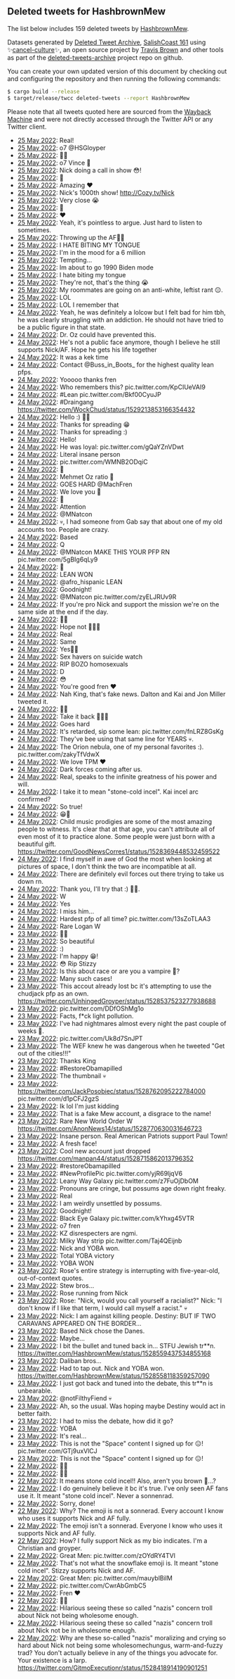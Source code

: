 ## Deleted tweets for HashbrownMew

The list below includes 159 deleted tweets by
[HashbrownMew](https://twitter.com/HashbrownMew).



Datasets generated by [Deleted Tweet Archive](https://twitter.com/deletedtweet161), 
[SalishCoast 161](https://twitter.com/SalishCoastA) using 
✨[cancel-culture](https://github.com/travisbrown/cancel-culture)✨, an open source project by 
[Travis Brown](https://twitter.com/travisbrown) and other tools as part of the 
[deleted-tweets-archive](https://github.com/salcoast/deleted-tweets-archive/) project repo on github.

You can create your own updated version of this document by checking out and configuring the
repository and then running the following commands:

```bash
$ cargo build --release
$ target/release/twcc deleted-tweets --report HashbrownMew
```

Please note that all tweets quoted here are sourced from the
[Wayback Machine](https://web.archive.org) and were not directly accessed through the Twitter API or
any Twitter client.

* [25 May 2022](https://web.archive.org/web/20220525055424/https://twitter.com/HashbrownMew/status/1529338432530657281): Real! <!--1529338432530657281-->
* [25 May 2022](https://web.archive.org/web/20220525065658/https://twitter.com/HashbrownMew/status/1529322690779258885): o7  @HSGloyper <!--1529322690779258885-->
* [25 May 2022](https://web.archive.org/web/20220525033724/https://twitter.com/HashbrownMew/status/1529305479419252736): 🤞🏻 <!--1529305479419252736-->
* [25 May 2022](https://web.archive.org/web/20220525033724/https://twitter.com/HashbrownMew/status/1529305417880322049): o7 Vince 👑 <!--1529305417880322049-->
* [25 May 2022](https://web.archive.org/web/20220525031331/https://twitter.com/HashbrownMew/status/1529299179373219843): Nick doing a call in show 😳! <!--1529299179373219843-->
* [25 May 2022](https://web.archive.org/web/20220525024357/https://twitter.com/HashbrownMew/status/1529291949408194560): 🥂 <!--1529291949408194560-->
* [25 May 2022](https://web.archive.org/web/20220525023854/https://twitter.com/HashbrownMew/status/1529290666244771840): Amazing ❤️ <!--1529290666244771840-->
* [25 May 2022](https://web.archive.org/web/20220525023446/https://twitter.com/HashbrownMew/status/1529289764813275136): Nick's 1000th show! http://Cozy.tv/Nick <!--1529289764813275136-->
* [25 May 2022](https://web.archive.org/web/20220525022613/https://twitter.com/HashbrownMew/status/1529287526460051457): Very close 😭 <!--1529287526460051457-->
* [25 May 2022](https://web.archive.org/web/20220525022012/https://twitter.com/HashbrownMew/status/1529285833412468737): 🤔 <!--1529285833412468737-->
* [25 May 2022](https://web.archive.org/web/20220525022115/https://twitter.com/HashbrownMew/status/1529285750281338881): ❤️ <!--1529285750281338881-->
* [25 May 2022](https://web.archive.org/web/20220525020429/https://twitter.com/HashbrownMew/status/1529282012351283202): Yeah, it's pointless to argue. Just hard to listen to sometimes. <!--1529282012351283202-->
* [25 May 2022](https://web.archive.org/web/20220525020244/https://twitter.com/HashbrownMew/status/1529281642619191296): Throwing up the AF☝🏻 <!--1529281642619191296-->
* [25 May 2022](https://web.archive.org/web/20220525020050/https://twitter.com/HashbrownMew/status/1529281187616800768): I HATE BITING MY TONGUE <!--1529281187616800768-->
* [25 May 2022](https://web.archive.org/web/20220525015957/https://twitter.com/HashbrownMew/status/1529281022201823233): I'm in the mood for a 6 million <!--1529281022201823233-->
* [25 May 2022](https://web.archive.org/web/20220525020015/https://twitter.com/HashbrownMew/status/1529280879712944129): Tempting... <!--1529280879712944129-->
* [25 May 2022](https://web.archive.org/web/20220525020001/https://twitter.com/HashbrownMew/status/1529280785169145856): Im about to go 1990 Biden mode <!--1529280785169145856-->
* [25 May 2022](https://web.archive.org/web/20220525015834/https://twitter.com/HashbrownMew/status/1529280693410402307): I hate biting my tongue <!--1529280693410402307-->
* [25 May 2022](https://web.archive.org/web/20220525015810/https://twitter.com/HashbrownMew/status/1529280563277864962): They're not, that's the thing 😭 <!--1529280563277864962-->
* [25 May 2022](https://web.archive.org/web/20220525015534/https://twitter.com/HashbrownMew/status/1529279749788471296): My roommates are going on an anti-white, leftist rant 😐. <!--1529279749788471296-->
* [25 May 2022](https://web.archive.org/web/20220525005030/https://twitter.com/HashbrownMew/status/1529263463499026434): LOL <!--1529263463499026434-->
* [25 May 2022](https://web.archive.org/web/20220525002302/https://twitter.com/HashbrownMew/status/1529256542855380992): LOL I remember that <!--1529256542855380992-->
* [24 May 2022](https://web.archive.org/web/20220524223053/https://twitter.com/HashbrownMew/status/1529228215859875840): Yeah, he was definitely a lolcow but I felt bad for him tbh, he was clearly struggling with an addiction. He should not have tried to be a public figure in that state. <!--1529228215859875840-->
* [24 May 2022](https://web.archive.org/web/20220524222435/https://twitter.com/HashbrownMew/status/1529226849531854849): Dr. Oz could have prevented this. <!--1529226849531854849-->
* [24 May 2022](https://web.archive.org/web/20220524221543/https://twitter.com/HashbrownMew/status/1529224472552931328): He's not a public face anymore, though I believe he still supports Nick/AF. Hope he gets his life together <!--1529224472552931328-->
* [24 May 2022](https://web.archive.org/web/20220524221314/https://twitter.com/HashbrownMew/status/1529223811874562049): It was a kek time <!--1529223811874562049-->
* [24 May 2022](https://web.archive.org/web/20220524220954/https://twitter.com/HashbrownMew/status/1529222071812767746): Contact  @Buss_in_Boots_  for the highest quality lean pfps. <!--1529222071812767746-->
* [24 May 2022](https://web.archive.org/web/20220524220528/https://twitter.com/HashbrownMew/status/1529221914467631104): Yooooo thanks fren <!--1529221914467631104-->
* [24 May 2022](https://web.archive.org/web/20220524220402/https://twitter.com/HashbrownMew/status/1529221562448109572): Who remembers this? pic.twitter.com/KpCIUeVAI9 <!--1529221562448109572-->
* [24 May 2022](https://web.archive.org/web/20220524215609/https://twitter.com/HashbrownMew/status/1529219672888983554): #Lean  pic.twitter.com/Bkf00CyuJP <!--1529219672888983554-->
* [24 May 2022](https://web.archive.org/web/20220524215600/https://twitter.com/HashbrownMew/status/1529219517569806336): #Draingang  https://twitter.com/WockChud/status/1529213853166354432 <!--1529219517569806336-->
* [24 May 2022](https://web.archive.org/web/20220524212221/https://twitter.com/HashbrownMew/status/1529210951400136705): Hello :) 👋🏻 <!--1529210951400136705-->
* [24 May 2022](https://web.archive.org/web/20220524201558/https://twitter.com/HashbrownMew/status/1529194337829019654): Thanks for spreading 😁 <!--1529194337829019654-->
* [24 May 2022](https://web.archive.org/web/20220524201513/https://twitter.com/HashbrownMew/status/1529194267922599936): Thanks for spreading :) <!--1529194267922599936-->
* [24 May 2022](https://web.archive.org/web/20220524201511/https://twitter.com/HashbrownMew/status/1529194191892492288): Hello! <!--1529194191892492288-->
* [24 May 2022](https://web.archive.org/web/20220524195501/https://twitter.com/HashbrownMew/status/1529189208052596739): He was loyal: pic.twitter.com/gQaYZnVDwt <!--1529189208052596739-->
* [24 May 2022](https://web.archive.org/web/20220524195237/https://twitter.com/HashbrownMew/status/1529188482496839680): Literal insane person <!--1529188482496839680-->
* [24 May 2022](https://web.archive.org/web/20220524195244/https://twitter.com/HashbrownMew/status/1529188456269750273): pic.twitter.com/WMNB2ODqiC <!--1529188456269750273-->
* [24 May 2022](https://web.archive.org/web/20220524193401/https://twitter.com/HashbrownMew/status/1529183800495902724): 🐺 <!--1529183800495902724-->
* [24 May 2022](https://web.archive.org/web/20220524193059/https://twitter.com/HashbrownMew/status/1529183117914869760): Mehmet Oz ratio 🐺 <!--1529183117914869760-->
* [24 May 2022](https://web.archive.org/web/20220524192524/https://twitter.com/HashbrownMew/status/1529181686868631552): GOES HARD  @MachFren <!--1529181686868631552-->
* [24 May 2022](https://web.archive.org/web/20220524183623/https://twitter.com/HashbrownMew/status/1529169300782710785): We love you 💜 <!--1529169300782710785-->
* [24 May 2022](https://web.archive.org/web/20220524183228/https://twitter.com/HashbrownMew/status/1529168405344952322): 🥂 <!--1529168405344952322-->
* [24 May 2022](https://web.archive.org/web/20220524163111/https://twitter.com/HashbrownMew/status/1529137895604461568): Attention <!--1529137895604461568-->
* [24 May 2022](https://web.archive.org/web/20220524162433/https://twitter.com/HashbrownMew/status/1529136101243469826): @MNatcon <!--1529136101243469826-->
* [24 May 2022](https://web.archive.org/web/20220524160109/https://twitter.com/HashbrownMew/status/1529130278626672640): 💀, I had someone from Gab say that about one of my old accounts too. People are crazy. <!--1529130278626672640-->
* [24 May 2022](https://web.archive.org/web/20220524151755/https://twitter.com/HashbrownMew/status/1529119338808201216): Based <!--1529119338808201216-->
* [24 May 2022](https://web.archive.org/web/20220524141929/https://twitter.com/HashbrownMew/status/1529032831216787456): Q <!--1529032831216787456-->
* [24 May 2022](https://web.archive.org/web/20220524075345/https://twitter.com/HashbrownMew/status/1529007567858454528): @MNatcon  MAKE THIS YOUR PFP RN pic.twitter.com/5gBIg6qLy9 <!--1529007567858454528-->
* [24 May 2022](https://web.archive.org/web/20220524070519/https://twitter.com/HashbrownMew/status/1528994125223428097): 💜 <!--1528994879669428224-->
* [24 May 2022](https://web.archive.org/web/20220524070519/https://twitter.com/HashbrownMew/status/1528994125223428097): LEAN WON <!--1528994125223428097-->
* [24 May 2022](https://web.archive.org/web/20220524064329/https://twitter.com/HashbrownMew/status/1528990049253175297): @afro_hispanic LEAN <!--1528990049253175297-->
* [24 May 2022](https://web.archive.org/web/20220524040238/https://twitter.com/HashbrownMew/status/1528949488328613888): Goodnight! <!--1528949488328613888-->
* [24 May 2022](https://web.archive.org/web/20220524035453/https://twitter.com/HashbrownMew/status/1528947445866037248): @MNatcon  pic.twitter.com/zyELJRUv9R <!--1528947445866037248-->
* [24 May 2022](https://web.archive.org/web/20220524035137/https://twitter.com/HashbrownMew/status/1528946582149791745): If you're pro Nick and support the mission we're on the same side at the end if the day. <!--1528946582149791745-->
* [24 May 2022](https://web.archive.org/web/20220524035031/https://twitter.com/HashbrownMew/status/1528945109273825281): 🤚🏻 <!--1528945109273825281-->
* [24 May 2022](https://web.archive.org/web/20220524034218/https://twitter.com/HashbrownMew/status/1528944412255985666): Hope not 🤦🏻‍♂️ <!--1528944412255985666-->
* [24 May 2022](https://web.archive.org/web/20220524033844/https://twitter.com/HashbrownMew/status/1528943417786609664): Real <!--1528943417786609664-->
* [24 May 2022](https://web.archive.org/web/20220524033156/https://twitter.com/HashbrownMew/status/1528941790635737090): Same <!--1528941790635737090-->
* [24 May 2022](https://web.archive.org/web/20220524032829/https://twitter.com/HashbrownMew/status/1528940723533381632): Yes👍🏻 <!--1528940723533381632-->
* [24 May 2022](https://web.archive.org/web/20220524031812/https://twitter.com/HashbrownMew/status/1528938230237863937): Sex havers on suicide watch <!--1528938230237863937-->
* [24 May 2022](https://web.archive.org/web/20220524031746/https://twitter.com/HashbrownMew/status/1528938100050763776): RIP BOZO homosexuals <!--1528938100050763776-->
* [24 May 2022](https://web.archive.org/web/20220524030615/https://twitter.com/HashbrownMew/status/1528935283508617218): D <!--1528935283508617218-->
* [24 May 2022](https://web.archive.org/web/20220524030456/https://twitter.com/HashbrownMew/status/1528934952984780806): 😳 <!--1528934952984780806-->
* [24 May 2022](https://web.archive.org/web/20220524025835/https://twitter.com/HashbrownMew/status/1528933406100406272): You're good fren ❤️ <!--1528933406100406272-->
* [24 May 2022](https://web.archive.org/web/20220524025759/https://twitter.com/HashbrownMew/status/1528933053367730176): Nah King, that's fake news. Dalton and Kai and Jon Miller tweeted it. <!--1528933053367730176-->
* [24 May 2022](https://web.archive.org/web/20220524025654/https://twitter.com/HashbrownMew/status/1528932752418037761): ☝🏻 <!--1528932752418037761-->
* [24 May 2022](https://web.archive.org/web/20220524024724/https://twitter.com/HashbrownMew/status/1528930565684084736): Take it back 😤😤😤 <!--1528930565684084736-->
* [24 May 2022](https://web.archive.org/web/20220524022535/https://twitter.com/HashbrownMew/status/1528925046294593536): Goes hard <!--1528925046294593536-->
* [24 May 2022](https://web.archive.org/web/20220524022448/https://twitter.com/HashbrownMew/status/1528924740030713857): It's retarded, sip some lean: pic.twitter.com/fnLRZ8GsKg <!--1528924740030713857-->
* [24 May 2022](https://web.archive.org/web/20220524022134/https://twitter.com/HashbrownMew/status/1528924083156574211): They've bee using that same line for YEARS 💀. <!--1528924083156574211-->
* [24 May 2022](https://web.archive.org/web/20220524021917/https://twitter.com/HashbrownMew/status/1528923497262628864): The Orion nebula, one of my personal favorites :). pic.twitter.com/zakyTfVdwX <!--1528923497262628864-->
* [24 May 2022](https://web.archive.org/web/20220524021306/https://twitter.com/HashbrownMew/status/1528921941066895363): We love TPM ❤️ <!--1528921941066895363-->
* [24 May 2022](https://web.archive.org/web/20220524021348/https://twitter.com/HashbrownMew/status/1528921580969070595): Dark forces coming after us. <!--1528921580969070595-->
* [24 May 2022](https://web.archive.org/web/20220524021126/https://twitter.com/HashbrownMew/status/1528921499859656704): Real, speaks to the infinite greatness of his power and will. <!--1528921499859656704-->
* [24 May 2022](https://web.archive.org/web/20220524021007/https://twitter.com/HashbrownMew/status/1528921165661716480): I take it to mean "stone-cold incel". Kai incel arc confirmed? <!--1528921165661716480-->
* [24 May 2022](https://web.archive.org/web/20220524020649/https://twitter.com/HashbrownMew/status/1528920359302533122): So true! <!--1528920359302533122-->
* [24 May 2022](https://web.archive.org/web/20220524015921/https://twitter.com/HashbrownMew/status/1528918346556706818): 😁🌌 <!--1528918346556706818-->
* [24 May 2022](https://web.archive.org/web/20220524015708/https://twitter.com/HashbrownMew/status/1528917830913212416): Child music prodigies are some of the most amazing people to witness. It's clear that at that age, you can't attribute all of even most of it to practice alone. Some people were just born with a beautiful gift. https://twitter.com/GoodNewsCorres1/status/1528369448532459522 <!--1528917830913212416-->
* [24 May 2022](https://web.archive.org/web/20220524015437/https://twitter.com/HashbrownMew/status/1528917198865149952): I find myself in awe of God the most when looking at pictures of space, I don't think the two are incompatible at all. <!--1528917198865149952-->
* [24 May 2022](https://web.archive.org/web/20220524010823/https://twitter.com/HashbrownMew/status/1528905486019530752): There are definitely evil forces out there trying to take us down rn. <!--1528905486019530752-->
* [24 May 2022](https://web.archive.org/web/20220524010620/https://twitter.com/HashbrownMew/status/1528905143080697858): Thank you, I'll try that :) 🙏🏻. <!--1528905143080697858-->
* [24 May 2022](https://web.archive.org/web/20220524005734/https://twitter.com/HashbrownMew/status/1528902875547672577): W <!--1528902875547672577-->
* [24 May 2022](https://web.archive.org/web/20220524003038/https://twitter.com/HashbrownMew/status/1528896102900146182): Yes <!--1528896102900146182-->
* [24 May 2022](https://web.archive.org/web/20220524002719/https://twitter.com/HashbrownMew/status/1528895329772634112): I miss him... <!--1528895329772634112-->
* [24 May 2022](https://web.archive.org/web/20220524002724/https://twitter.com/HashbrownMew/status/1528895294016200704): Hardest pfp of all time? pic.twitter.com/13sZoTLAA3 <!--1528895294016200704-->
* [24 May 2022](https://web.archive.org/web/20220524002326/https://twitter.com/HashbrownMew/status/1528894302440390657): Rare Logan W <!--1528894302440390657-->
* [23 May 2022](https://web.archive.org/web/20220523235345/https://twitter.com/HashbrownMew/status/1528885946875248640): 🤚🏻 <!--1528885946875248640-->
* [23 May 2022](https://web.archive.org/web/20220523233147/https://twitter.com/HashbrownMew/status/1528880827639435265): So beautiful <!--1528880827639435265-->
* [23 May 2022](https://web.archive.org/web/20220523223329/https://twitter.com/HashbrownMew/status/1528866542028410880): :) <!--1528866542028410880-->
* [23 May 2022](https://web.archive.org/web/20220523220928/https://twitter.com/HashbrownMew/status/1528860575651901440): I'm happy 😁! <!--1528860575651901440-->
* [23 May 2022](https://web.archive.org/web/20220523220630/https://twitter.com/HashbrownMew/status/1528859849240776704): 😳 Rip Stizzy <!--1528859849240776704-->
* [23 May 2022](https://web.archive.org/web/20220523220424/https://twitter.com/HashbrownMew/status/1528859203414241280): Is this about race or are you a vampire 🧐? <!--1528859203414241280-->
* [23 May 2022](https://web.archive.org/web/20220523215630/https://twitter.com/HashbrownMew/status/1528857333769842689): Many such cases! <!--1528857333769842689-->
* [23 May 2022](https://web.archive.org/web/20220523215340/https://twitter.com/HashbrownMew/status/1528856556431114240): This accout already lost bc it's attempting to use the chudjack pfp as an own. https://twitter.com/UnhingedGroyper/status/1528537523277938688 <!--1528856556431114240-->
* [23 May 2022](https://web.archive.org/web/20220523214952/https://twitter.com/HashbrownMew/status/1528855625387630592): pic.twitter.com/DDfOShMg1o <!--1528855625387630592-->
* [23 May 2022](https://web.archive.org/web/20220523214159/https://twitter.com/HashbrownMew/status/1528853692883025920): Facts, f*ck light pollution. <!--1528853692883025920-->
* [23 May 2022](https://web.archive.org/web/20220523211650/https://twitter.com/HashbrownMew/status/1528819455500894208): I've had nightmares almost every night the past couple of weeks 🧐. <!--1528819455500894208-->
* [23 May 2022](https://web.archive.org/web/20220523213357/https://twitter.com/HashbrownMew/status/1528818335856701440): pic.twitter.com/Uk8d7SnJPT <!--1528818335856701440-->
* [23 May 2022](https://web.archive.org/web/20220523181431/https://twitter.com/HashbrownMew/status/1528801415447068672): The WEF knew he was dangerous when he tweeted "Get out of the cities!!!" <!--1528801415447068672-->
* [23 May 2022](https://web.archive.org/web/20220523181404/https://twitter.com/HashbrownMew/status/1528801218423824385): Thanks King <!--1528801218423824385-->
* [23 May 2022](https://web.archive.org/web/20220523175948/https://twitter.com/HashbrownMew/status/1528797772383768583): #RestoreObamapilled <!--1528797772383768583-->
* [23 May 2022](https://web.archive.org/web/20220523175330/https://twitter.com/HashbrownMew/status/1528796082066665473): The thumbnail 💀 <!--1528796082066665473-->
* [23 May 2022](https://web.archive.org/web/20220523175247/https://twitter.com/HashbrownMew/status/1528795919528894464): https://twitter.com/JackPosobiec/status/1528762095222784000  pic.twitter.com/d1pCFJ2gzS <!--1528795919528894464-->
* [23 May 2022](https://web.archive.org/web/20220523174924/https://twitter.com/HashbrownMew/status/1528795030089089024): Ik lol I'm just kidding <!--1528795030089089024-->
* [23 May 2022](https://web.archive.org/web/20220523174649/https://twitter.com/HashbrownMew/status/1528794445071716355): That is a fake Mew account, a disgrace to the name! <!--1528794445071716355-->
* [23 May 2022](https://web.archive.org/web/20220523174125/https://twitter.com/HashbrownMew/status/1528793172754800643): Rare New World Order W https://twitter.com/AnonNews14/status/1528770630031646723 <!--1528793172754800643-->
* [23 May 2022](https://web.archive.org/web/20220523173644/https://twitter.com/HashbrownMew/status/1528792002665783296): Insane person. Real American Patriots support Paul Town! <!--1528792002665783296-->
* [23 May 2022](https://web.archive.org/web/20220523173430/https://twitter.com/HashbrownMew/status/1528791430189260801): A fresh face! <!--1528791430189260801-->
* [23 May 2022](https://web.archive.org/web/20220523173300/https://twitter.com/HashbrownMew/status/1528791042685804546): Cool new account just dropped https://twitter.com/manpan44/status/1528715862013796352 <!--1528791042685804546-->
* [23 May 2022](https://web.archive.org/web/20220523171530/https://twitter.com/HashbrownMew/status/1528786618248749058): #restoreObamapilled <!--1528786618248749058-->
* [23 May 2022](https://web.archive.org/web/20220523171222/https://twitter.com/HashbrownMew/status/1528785773230805004): #NewProfilePic  pic.twitter.com/yjR69ljqV6 <!--1528785773230805004-->
* [23 May 2022](https://web.archive.org/web/20220523170106/https://twitter.com/HashbrownMew/status/1528782837847146499): Leany Way Galaxy pic.twitter.com/z7FuOjDbOM <!--1528782837847146499-->
* [23 May 2022](https://web.archive.org/web/20220523165922/https://twitter.com/HashbrownMew/status/1528782598721490951): Pronouns are cringe, but possums age down right freaky. <!--1528782598721490951-->
* [23 May 2022](https://web.archive.org/web/20220523164612/https://twitter.com/HashbrownMew/status/1528779185954635776): Real <!--1528779185954635776-->
* [23 May 2022](https://web.archive.org/web/20220523164256/https://twitter.com/HashbrownMew/status/1528778409412808706): I am weirdly unsettled by possums. <!--1528778409412808706-->
* [23 May 2022](https://web.archive.org/web/20220523042116/https://twitter.com/HashbrownMew/status/1528591678969458690): Goodnight! <!--1528591678969458690-->
* [23 May 2022](https://web.archive.org/web/20220523041842/https://twitter.com/HashbrownMew/status/1528591170397421568): Black Eye Galaxy pic.twitter.com/kYhxg45VTR <!--1528591170397421568-->
* [23 May 2022](https://web.archive.org/web/20220523041354/https://twitter.com/HashbrownMew/status/1528589817453453312): o7 fren <!--1528589817453453312-->
* [23 May 2022](https://web.archive.org/web/20220523034225/https://twitter.com/HashbrownMew/status/1528581853204054016): KZ disrespecters are ngmi. <!--1528581853204054016-->
* [23 May 2022](https://web.archive.org/web/20220523033555/https://twitter.com/HashbrownMew/status/1528580277043331072): Milky Way strip pic.twitter.com/Taj4QEijnb <!--1528580277043331072-->
* [23 May 2022](https://web.archive.org/web/20220523032628/https://twitter.com/HashbrownMew/status/1528577934138691588): Nick and YOBA won. <!--1528577934138691588-->
* [23 May 2022](https://web.archive.org/web/20220523031141/https://twitter.com/HashbrownMew/status/1528574298427998208): Total YOBA victory <!--1528574298427998208-->
* [23 May 2022](https://web.archive.org/web/20220523031100/https://twitter.com/HashbrownMew/status/1528574188222545920): YOBA WON <!--1528574188222545920-->
* [23 May 2022](https://web.archive.org/web/20220523030404/https://twitter.com/HashbrownMew/status/1528572175401336833): Rose's entire strategy is interrupting with five-year-old, out-of-context quotes. <!--1528572175401336833-->
* [23 May 2022](https://web.archive.org/web/20220523030120/https://twitter.com/HashbrownMew/status/1528571180638261249): Stew bros... <!--1528571180638261249-->
* [23 May 2022](https://web.archive.org/web/20220523024706/https://twitter.com/HashbrownMew/status/1528568118162997249): Rose running from Nick <!--1528568118162997249-->
* [23 May 2022](https://web.archive.org/web/20220523025447/https://twitter.com/HashbrownMew/status/1528565623818801155): Rose: "Nick, would you call yourself a racialist?"  Nick: "I don't know if I like that term, I would call myself a racist."  💀 <!--1528565623818801155-->
* [23 May 2022](https://web.archive.org/web/20220523023454/https://twitter.com/HashbrownMew/status/1528564949009694720): Nick: I am against killing people.  Destiny: BUT IF TWO CARAVANS APPEARED ON THE BORDER... <!--1528564949009694720-->
* [23 May 2022](https://web.archive.org/web/20220523023707/https://twitter.com/HashbrownMew/status/1528564174359502849): Based Nick chose the Danes. <!--1528564174359502849-->
* [23 May 2022](https://web.archive.org/web/20220523022432/https://twitter.com/HashbrownMew/status/1528562311501336576): Maybe... <!--1528562311501336576-->
* [23 May 2022](https://web.archive.org/web/20220523022346/https://twitter.com/HashbrownMew/status/1528562085289926657): I bit the bullet and tuned back in... STFU Jewish tr**n. https://twitter.com/HashbrownMew/status/1528559437534855168 <!--1528562085289926657-->
* [23 May 2022](https://web.archive.org/web/20220523021842/https://twitter.com/HashbrownMew/status/1528560904387837952): Daliban bros... <!--1528560904387837952-->
* [23 May 2022](https://web.archive.org/web/20220523021315/https://twitter.com/HashbrownMew/status/1528559437534855168): Had to tap out. Nick and YOBA won. https://twitter.com/HashbrownMew/status/1528558118359257090 <!--1528559437534855168-->
* [23 May 2022](https://web.archive.org/web/20220523020752/https://twitter.com/HashbrownMew/status/1528558118359257090): I just got back and tuned into the debate, this tr**n is unbearable. <!--1528558118359257090-->
* [23 May 2022](https://web.archive.org/web/20220523015059/https://twitter.com/HashbrownMew/status/1528554051373244416): @notFilthyFiend 💀 <!--1528554051373244416-->
* [23 May 2022](https://web.archive.org/web/20220523015058/https://twitter.com/HashbrownMew/status/1528553935623290880): Ah, so the usual. Was hoping maybe Destiny would act in better faith. <!--1528553935623290880-->
* [23 May 2022](https://web.archive.org/web/20220523014559/https://twitter.com/HashbrownMew/status/1528552742284820481): I had to miss the debate, how did it go? <!--1528552742284820481-->
* [23 May 2022](https://web.archive.org/web/20220523001807/https://twitter.com/HashbrownMew/status/1528530614080749569): YOBA <!--1528530614080749569-->
* [23 May 2022](https://web.archive.org/web/20220523001735/https://twitter.com/HashbrownMew/status/1528530443737436160): It's real... <!--1528530443737436160-->
* [23 May 2022](https://web.archive.org/web/20220523000950/https://twitter.com/HashbrownMew/status/1528527311502462976): This is not the "Space" content I signed up for 😑! pic.twitter.com/GTj9uxVlCJ <!--1528527311502462976-->
* [23 May 2022](https://web.archive.org/web/20220523000348/https://twitter.com/HashbrownMew/status/1528526916063580161): This is not the "Space" content I signed up for 😑! <!--1528526916063580161-->
* [22 May 2022](https://web.archive.org/web/20220522231851/https://twitter.com/HashbrownMew/status/1528515710204387328): 👍🏻 <!--1528515710204387328-->
* [22 May 2022](https://web.archive.org/web/20220522231759/https://twitter.com/HashbrownMew/status/1528515461515706372): 👋🏻 <!--1528515461515706372-->
* [22 May 2022](https://web.archive.org/web/20220522231608/https://twitter.com/HashbrownMew/status/1528515011794112518): It means stone cold incel!! Also, aren't you brown 🧐...? <!--1528515011794112518-->
* [22 May 2022](https://web.archive.org/web/20220522231149/https://twitter.com/HashbrownMew/status/1528513907094171649): I do genuinely believe it bc it's true. I've only seen AF fans use it. It meant "stone cold incel". Never a sonnenrad. <!--1528513907094171649-->
* [22 May 2022](https://web.archive.org/web/20220522231022/https://twitter.com/HashbrownMew/status/1528513455933820939): Sorry, done! <!--1528513455933820939-->
* [22 May 2022](https://web.archive.org/web/20220522230802/https://twitter.com/HashbrownMew/status/1528512828264566785): Why? The emoji is not a sonnerad. Every account I know who uses it supports Nick and AF fully. <!--1528512828264566785-->
* [22 May 2022](https://web.archive.org/web/20220522230659/https://twitter.com/HashbrownMew/status/1528512743380230145): The emoji isn't a sonnerad. Everyone I know who uses it supports Nick and AF fully. <!--1528512743380230145-->
* [22 May 2022](https://web.archive.org/web/20220522230449/https://twitter.com/HashbrownMew/status/1528512135659143169): How? I fully support Nick as my bio indicates. I'm a Christian and groyper. <!--1528512135659143169-->
* [22 May 2022](https://web.archive.org/web/20220522230237/https://twitter.com/HashbrownMew/status/1528511536163172352): Great Men: pic.twitter.com/zOYdRY4TVl <!--1528511536163172352-->
* [22 May 2022](https://web.archive.org/web/20220522230207/https://twitter.com/HashbrownMew/status/1528511383289069568): That's not what the snowflake emoji is. It meant "stone cold incel". Stizzy supports Nick and AF. <!--1528511383289069568-->
* [22 May 2022](https://web.archive.org/web/20220522225733/https://twitter.com/HashbrownMew/status/1528510218417672192): Great Men: pic.twitter.com/mauyblBilM <!--1528510218417672192-->
* [22 May 2022](https://web.archive.org/web/20220522225158/https://twitter.com/HashbrownMew/status/1528508828605681667): pic.twitter.com/CwrAbGmbC5 <!--1528508828605681667-->
* [22 May 2022](https://web.archive.org/web/20220522223907/https://twitter.com/HashbrownMew/status/1528505651550355457): Fren ❤️ <!--1528505651550355457-->
* [22 May 2022](https://web.archive.org/web/20220522222533/https://twitter.com/HashbrownMew/status/1528502290189103106): ☝🏻 <!--1528502290189103106-->
* [22 May 2022](https://web.archive.org/web/20220522222346/https://twitter.com/HashbrownMew/status/1528501770934165505): Hilarious seeing these so called "nazis" concern troll about Nick not being wholesome enough. <!--1528501770934165505-->
* [22 May 2022](https://web.archive.org/web/20220522222217/https://twitter.com/HashbrownMew/status/1528501472387903488): Hilarious seeing these so called "nazis" concern troll about Nick not be in wholesome enough. <!--1528501472387903488-->
* [22 May 2022](https://web.archive.org/web/20220522222012/https://twitter.com/HashbrownMew/status/1528500963023147010): Why are these so-called "nazis" moralizing and crying so hard about Nick not being some wholesomechungus, warm-and-fuzzy trad? You don't actually believe in any of the things you advocate for. Your existence is a larp. https://twitter.com/GitmoExecutionr/status/1528418914190901251 <!--1528500963023147010-->
